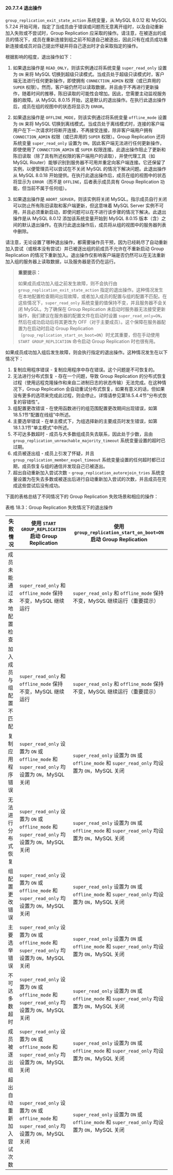 #### 20.7.7.4 退出操作

`group_replication_exit_state_action` 系统变量，从 MySQL 8.0.12 和 MySQL 5.7.24 开始可用，指定了当成员由于错误或问题而无意离开组时，以及自动重新加入失败或不尝试时，Group Replication 应采取的操作。请注意，在被逐出的成员的情况下，成员在重新连接到组之前不知道自己被逐出，因此只有在成员成功重新连接或成员对自己提出怀疑并将自己逐出时才会采取指定的操作。

根据影响的程度，退出操作如下：

1. 如果退出操作是 `READ_ONLY`，则该实例通过将系统变量 `super_read_only` 设置为 `ON` 来将 MySQL 切换到超级只读模式。当成员处于超级只读模式时，客户端无法进行任何更新操作，即使拥有 `CONNECTION_ADMIN` 权限（或已弃用的 `SUPER` 权限）。然而，客户端仍然可以读取数据，并且由于不再进行更新操作，随着时间的推移，陈旧读取的可能性会增加。因此，您需要主动监视服务器的故障。从 MySQL 8.0.15 开始，这是默认的退出操作。在执行此退出操作后，成员在组的视图中的状态将显示为 `ERROR`。

2. 如果退出操作是 `OFFLINE_MODE`，则该实例通过将系统变量 `offline_mode` 设置为 `ON` 来将 MySQL 切换到离线模式。当成员处于离线模式时，连接的客户端用户在下一次请求时将断开连接，不再接受连接，除非客户端用户拥有 `CONNECTION_ADMIN` 权限（或已弃用的 `SUPER` 权限）。Group Replication 还将系统变量 `super_read_only` 设置为 `ON`，因此客户端无法进行任何更新操作，即使使用了 `CONNECTION_ADMIN` 或 `SUPER` 权限连接。此退出操作阻止了更新和陈旧读取（除了具有所述权限的客户端用户的读取），并使代理工具（如 MySQL Router）能够识别到服务器不可用并重定向客户端连接。它还保留了实例，以便管理员可以尝试在不关闭 MySQL 的情况下解决问题。此退出操作从 MySQL 8.0.18 开始提供。在执行此退出操作后，成员在组的视图中的状态将显示为 `ERROR`（而不是 `OFFLINE`，后者表示成员具有 Group Replication 功能，但当前不属于任何组）。

3. 如果退出操作是 `ABORT_SERVER`，则该实例将关闭 MySQL。指示成员自行关闭可以防止所有陈旧读取和客户端更新，但这意味着 MySQL Server 实例不可用，并且必须重新启动，即使问题可以在不进行该步骤的情况下解决。此退出操作是从 MySQL 8.0.12 添加该系统变量开始到 MySQL 8.0.15 版本（含）之间的默认退出操作。在执行此退出操作后，成员将从组的视图中的服务器列表中删除。

请注意，无论设置了哪种退出操作，都需要操作员干预，因为已经耗尽了自动重新加入尝试（或根本没有尝试）并已被逐出组的前成员不允许在不重新启动 Group Replication 的情况下重新加入。退出操作仅影响客户端是否仍然可以在无法重新加入组的服务器上读取数据，以及服务器是否仍在运行。

> **重要提示：**
>
> 如果成员成功加入组之前发生故障，则不会执行由 `group_replication_exit_state_action` 指定的退出操作。这种情况发生在本地配置检查期间出现故障，或者加入成员的配置与组的配置不匹配。在这些情况下，`super_read_only` 系统变量的值保持不变，并且服务器不会关闭 MySQL。为了确保在 Group Replication 未启动时服务器无法接受更新操作，我们建议在服务器的配置文件在启动时设置 `super_read_only=ON`，然后在成功启动后将其更改为 OFF（对于主要成员）。这个保障在服务器配置为在启动时启动 Group Replication（`group_replication_start_on_boot=ON`）时尤其重要，但在手动使用 `START GROUP_REPLICATION` 命令启动 Group Replication 时也很有用。

如果成员成功加入组后发生故障，则会执行指定的退出操作。这种情况发生在以下情况下：
1. 复制应用程序错误 - 复制应用程序中存在错误。这个问题是不可恢复的。
2. 无法进行分布式恢复 - 存在一个问题，导致 Group Replication 的分布式恢复过程（使用远程克隆操作和来自二进制日志的状态传输）无法完成。在这种情况下，Group Replication 会自动重试分布式恢复，如果有意义的话，但如果没有更多的选项来完成此过程，则会停止。详情请参见第18.5.4.4节“分布式恢复的容错性”。
3. 组配置更改错误 - 在使用函数进行的组范围配置更改期间出现错误，如第18.5.1节“配置在线组”中所述。
4. 主要选举错误 - 在单主模式下，为组选择新的主要成员时发生错误，如第18.1.3.1节“单主模式”中所述。
5. 不可达多数超时 - 成员与大多数组成员失去联系，因此处于少数，且由 `group_replication_unreachable_majority_timeout` 系统变量设置的超时已过期。
6. 成员被逐出组 - 成员上引发了怀疑，并且 `group_replication_member_expel_timeout` 系统变量设置的任何超时都已过期，成员恢复与组的通信并发现自己已被逐出。
7. 超出自动重新加入尝试次数 - `group_replication_autorejoin_tries` 系统变量设置为在失去多数或被逐出后进行自动重新加入尝试的次数，并且成员在完成这些尝试后没有成功。

下面的表格总结了不同情况下的 Group Replication 失败场景和相应的操作：

表格 18.3：Group Replication 失败情况下的退出操作

| 失败情况                 | 使用 `START GROUP_REPLICATION` 启动 Group Replication        | 使用 `group_replication_start_on_boot=ON` 启动 Group Replication |
| ------------------------ | ------------------------------------------------------------ | ------------------------------------------------------------ |
| 成员未能通过本地配置检查 | `super_read_only` 和 `offline_mode` 保持不变，MySQL 继续运行 | `super_read_only` 和 `offline_mode` 保持不变，MySQL 继续运行（重要提示） |
| 加入成员与组配置不匹配   | `super_read_only` 和 `offline_mode` 保持不变，MySQL 继续运行 | `super_read_only` 和 `offline_mode` 保持不变，MySQL 继续运行（重要提示） |
| 复制应用程序错误         | `super_read_only` 设置为 `ON` 或 `offline_mode` 和 `super_read_only` 均设置为 `ON`，MySQL 关闭 | `super_read_only` 设置为 `ON` 或 `offline_mode` 和 `super_read_only` 均设置为 `ON`，MySQL 关闭 |
| 无法进行分布式恢复       | `super_read_only` 设置为 `ON` 或 `offline_mode` 和 `super_read_only` 均设置为 `ON`，MySQL 关闭 | `super_read_only` 设置为 `ON` 或 `offline_mode` 和 `super_read_only` 均设置为 `ON`，MySQL 关闭 |
| 组配置更改错误           | `super_read_only` 设置为 `ON` 或 `offline_mode` 和 `super_read_only` 均设置为 `ON`，MySQL 关闭 | `super_read_only` 设置为 `ON` 或 `offline_mode` 和 `super_read_only` 均设置为 `ON`，MySQL 关闭 |
| 主要选举错误             | `super_read_only` 设置为 `ON` 或 `offline_mode` 和 `super_read_only` 均设置为 `ON`，MySQL 关闭 | `super_read_only` 设置为 `ON` 或 `offline_mode` 和 `super_read_only` 均设置为 `ON`，MySQL 关闭 |
| 不可达多数超时           | `super_read_only` 设置为 `ON` 或 `offline_mode` 和 `super_read_only` 均设置为 `ON`，MySQL 关闭 | `super_read_only` 设置为 `ON` 或 `offline_mode` 和 `super_read_only` 均设置为 `ON`，MySQL 关闭 |
| 成员被逐出组             | `super_read_only` 设置为 `ON` 或 `offline_mode` 和 `super_read_only` 均设置为 `ON`，MySQL 关闭 | `super_read_only` 设置为 `ON` 或 `offline_mode` 和 `super_read_only` 均设置为 `ON`，MySQL 关闭 |
| 超出自动重新加入尝试次数 | `super_read_only` 设置为 `ON` 或 `offline_mode` 和 `super_read_only` 均设置为 `ON`，MySQL 关闭 | `super_read_only` 设置为 `ON` 或 `offline_mode` 和 `super_read_only` 均设置为 `ON`，MySQL 关闭 |

